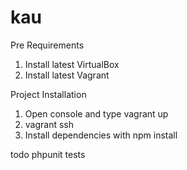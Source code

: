 # kau

Pre Requirements
1. Install latest VirtualBox
2. Install latest Vagrant

Project Installation
1. Open console and type vagrant up
2. vagrant ssh
3. Install dependencies with npm install

todo phpunit tests